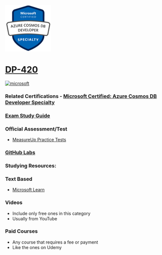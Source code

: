 <img src="/Images/certs/dp-420.png" width="150" height="150">

# [DP-420](https://learn.microsoft.com/certifications/exams/dp-420)

<a href='https://learn.microsoft.com/en-us/certifications/browse/?type=specialty' target="_blank"><img alt='microsoft' src='https://img.shields.io/badge/specialty-100000?style=for-the-badge&logo=microsoft&logoColor=white&labelColor=0078D4&color=212221'/></a>

### Related Certifications - [Microsoft Certified: Azure Cosmos DB Developer Specialty](https://learn.microsoft.com/en-us/certifications/azure-cosmos-db-developer-specialty)

### [Exam Study Guide](https://aka.ms/dp420-studyguide)

### Official Assessment/Test
- [MeasureUp Practice Tests](https://www.measureup.com/microsoft-practice-test-dp-420-designing-and-implementing-cloud-native-applications-using-microsoft-azure-cosmos-db.html)

### [GitHub Labs](https://github.com/MicrosoftLearning/dp-420-cosmos-db-dev)

### Studying Resources:

### Text Based
- [Microsoft Learn](https://learn.microsoft.com/certifications/exams/dp-420)

### Videos
- Include only free ones in this category
- Usually from YouTube

### Paid Courses
- Any course that requires a fee or payment
- Like the ones on Udemy
